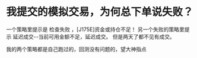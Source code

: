 # 我提交的模拟交易，为何总下单说失败？

一个策略里提示是 检查失败 ，[J175E]资金或持仓不足！
另一个失败的策略里提示 延迟成交--当前可用金额不足，延迟成交。 但是两天了都不见有成交。

我的两个策略都是自己跑过的，回测没有问题的，望大神指点